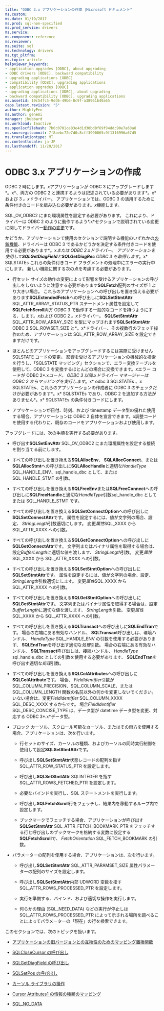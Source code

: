 ```yaml
---
title: "ODBC 3.x アプリケーションの作成 |Microsoft ドキュメント"
ms.custom: 
ms.date: 01/19/2017
ms.prod: sql-non-specified
ms.prod_service: drivers
ms.service: 
ms.component: reference
ms.reviewer: 
ms.suite: sql
ms.technology: drivers
ms.tgt_pltfrm: 
ms.topic: article
helpviewer_keywords:
- application upgrades [ODBC], about upgrading
- ODBC drivers [ODBC], backward compatibility
- upgrading applications [ODBC]
- compatibility [ODBC], upgrading applications
- application upgrades [ODBC]
- upgrading applications [ODBC], about upgrading
- backward compatibility [ODBC], upgrading applications
ms.assetid: 19c54fc5-9dd6-49b6-8c9f-a38961b40a65
caps.latest.revision: "5"
author: MightyPen
ms.author: genemi
manager: jhubbard
ms.workload: Inactive
ms.openlocfilehash: 7b0c0701ce83e4d1d30bd8f69f94ddc90e7a60a8
ms.sourcegitcommit: 7f8aebc72e7d0c8cff3990865c9f1316996a67d5
ms.translationtype: MT
ms.contentlocale: ja-JP
ms.lasthandoff: 11/20/2017
---
```

# <a name="writing-odbc-3x-applications"></a>ODBC 3.x アプリケーションの作成
ODBC 2 時にします。*x*アプリケーションが ODBC 3 にアップグレードします*。x*、両方の ODBC 2 と連携するようは記述されている必要があります*。x*および 3 *。x*ドライバー。 アプリケーションでは、ODBC 3 の活用するために条件付きのコードを組み込む必要があります。*x*機能します。  
  
 SQL_OV_ODBC2 にまた環境属性を設定する必要があります。 これにより、ドライバーは ODBC 2 のように動作するよう*.x*セクションで説明されている変更に関してドライバー[動作の変更](../../../odbc/reference/develop-app/behavioral-changes.md)です。  
  
 かどうか、アプリケーションで使用のセクションで説明する機能のいずれかの[の新機能](../../../odbc/reference/develop-app/new-features.md)、ドライバーは ODBC 3 であるかどうかを決定する条件付きコードを使用する必要があります*。x*または ODBC 2*.x*ドライバー。 アプリケーションを使用して**SQLGetDiagField**と**SQLGetDiagRec** ODBC 3 を取得します*。x* SQLSTATEs これらの条件付きコード フラグメントの処理中にエラーの実行中にします。 新しい機能に関する次の点を考慮する必要があります。  
  
-   行セット サイズの動作の変更によって影響を受けるアプリケーションの呼び出しをしないように注意する必要があります**SQLFetch**配列のサイズが 1 より大きい場合。 これらのアプリケーションへの呼び出しを置き換える必要があります**SQLExtendedFetch**への呼び出しに**SQLSetStmtAttr** SQL_ATTR_ARRAY_STATUS_PTR ステートメント属性を設定して**SQLFetchScroll**両方 ODBC 3 で動作する一般的なコードを持つようにする、します。*x*および ODBC 2 *。x*ドライバー。 **SQLSetStmtAttr** SQL_ATTR_ROW_ARRAY_SIZE を型にマップされます**SQLSetStmtAttr** ODBC 2 SQL_ROWSET_SIZE と*。x*ドライバー、その複数行のフェッチ操作のため、アプリケーションは SQL_ATTR_ROW_ARRAY_SIZE を設定できますだけです。  
  
-   ほとんどのアプリケーションをアップグレードするには実際に受けません SQLSTATE コードの変更。 影響を受けるアプリケーションの機械的な検索を行うし、「SQLSTATE マッピング」セクションで、エラー変換テーブルを使用して、ODBC 3 を変換するほとんどの場合に交換できます。*x*エラー コードが ODBC 2*.x*コード。 ODBC 3 以降*.x*ドライバー マネージャーは ODBC 2 からマッピングを実行します*。x* odbc 3 SQLSTATEs *。x* SQLSTATEs、これらのアプリケーションの作成者に ODBC 3 のチェックだけが必要があります*。x* SQLSTATEs であり、ODBC 2 を追加する方法がありません*。x* SQLSTATEs の条件付きコードにします。  
  
-   アプリケーションが日付、時刻、および timestamp データ型の優れた使用する場合、アプリケーションは ODBC 2 自体を宣言できます。*x*調整コードを使用する代わりに、既存のコードをアプリケーションおよび使用します。  
  
 アップグレードには、次の手順を実行する必要があります。  
  
-   呼び出す**SQLSetEnvAttr** SQL_OV_ODBC2 にまた環境属性を設定する接続を割り当てる前にします。  
  
-   すべての呼び出しを置き換える**SQLAllocEnv**、 **SQLAllocConnect**、または**SQLAllocStmt**への呼び出しに**SQLAllocHandle**と適切な*HandleType* SQL_HANDLE_ENV、sql_handle_dbc として、または SQL_HANDLE_STMT の引数。  
  
-   すべての呼び出しを置き換える**SQLFreeEnv**または**SQLFreeConnect**への呼び出しに**SQLFreeHandle**と適切な*HandleType*引数sql_handle_dbc としてまたは SQL_HANDLE_STMT です。  
  
-   すべての呼び出しを置き換える**SQLSetConnectOption**への呼び出しに**SQLSetConnectAttr**です。 属性を設定するには、値が文字列の場合、設定、 *StringLength*引数適切にします。 変更*属性*SQL_XXXX から SQL_ATTR_XXXX への引数。  
  
-   すべての呼び出しを置き換える**SQLGetConnectOption**への呼び出しに**SQLGetConnectAttr**です。 文字列またはバイナリ属性を取得する場合は、設定*BufferLength*に適切な値を渡します、 *StringLength*引数。 変更*属性*SQL_XXXX から SQL_ATTR_XXXX への引数。  
  
-   すべての呼び出しを置き換える**SQLSetStmtOption**への呼び出しに**SQLSetStmtAttr**です。 属性を設定するには、値が文字列の場合、設定、 *StringLength*引数適切にします。 変更*属性*SQL_XXXX から SQL_ATTR_XXXX への引数。  
  
-   すべての呼び出しを置き換える**SQLGetStmtOption**への呼び出しに**SQLGetStmtAttr**です。 文字列またはバイナリ属性を取得する場合は、設定*BufferLength*に適切な値を渡します、 *StringLength*引数。 変更*属性*SQL_XXXX から SQL_ATTR_XXXX への引数。  
  
-   すべての呼び出しを置き換える**SQLTransact**への呼び出しに**SQLEndTran**です。 場合の右端にある有効なハンドル、 **SQLTransact**呼び出しは、環境ハンドル、 *HandleType* SQL_HANDLE_ENV の引数を使用する必要があります、 **SQLEndTran**を呼び出す適切な*処理*引数。 場合の右端にある有効なハンドル、 **SQLTransact**呼び出しは、接続ハンドル、 *HandleType* sql_handle_dbc としての引数を使用する必要があります、 **SQLEndTran**を呼び出す適切な*処理*引数。  
  
-   すべての呼び出しを置き換える**SQLColAttributes**への呼び出しに**SQLColAttribute**です。 場合、 *FieldIdentifier*引数が SQL_COLUMN_PRECISION、SQL_COLUMN_SCALE、または SQL_COLUMN_LENGTH 関数の名前以外の何かを変更しないでください。 いない場合は、変更*FieldIdentifier* SQL_COLUMN_XXXX SQL_DESC_XXXX するからです。 場合*FieldIdentifier* SQL_DESC_CONCISE_TYPE は、データ型が datetime データ型を変更、対応する ODBC 3*.x*データ型。  
  
-   ブロック カーソル、スクロール可能なカーソル、またはその両方を使用する場合、アプリケーションは、次を行います。  
  
    -   行セットのサイズ、カーソルの種類、およびカーソルの同時実行制御を使用して設定**SQLSetStmtAttr**です。  
  
    -   呼び出し**SQLSetStmtAttr**状態レコードの配列を指す SQL_ATTR_ROW_STATUS_PTR を設定します。  
  
    -   呼び出し**SQLSetStmtAttr** SQLINTEGER を指す SQL_ATTR_ROWS_FETCHED_PTR を設定します。  
  
    -   必要なバインドを実行し、SQL ステートメントを実行します。  
  
    -   呼び出し**SQLFetchScroll**行をフェッチし、結果内を移動するループ内で設定します。  
  
    -   ブックマークでフェッチする場合、アプリケーションが呼び出す**SQLSetStmtAttr** SQL_ATTR_FETCH_BOOKMARK_PTR をフェッチする行と呼び出しのブックマークを格納する変数に設定する**SQLFetchScroll**で、 *FetchOrientation* SQL_FETCH_BOOKMARK の引数。  
  
-   パラメーターの配列を使用する場合、アプリケーションは、次を行います。  
  
    -   呼び出し**SQLSetStmtAttr** SQL_ATTR_PARAMSET_SIZE 属性パラメーターの配列のサイズを設定します。  
  
    -   呼び出し**SQLSetStmtAttr**内部 UDWORD 変数を指す SQL_ATTR_ROWS_PROCESSED_PTR を設定します。  
  
    -   実行を準備する、バインド、および適切な操作を実行します。  
  
    -   何らかの理由 (SQL_NEED_DATA) などの実行が停止しは SQL_ATTR_ROWS_PROCESSED_PTR によって示される場所を調べることによってパラメーターの「現在」の行を検索できます。  
  
 このセクションでは、次のトピックを扱います。  
  
-   [アプリケーションの旧バージョンとの互換性のためのマッピング置換関数](../../../odbc/reference/develop-app/mapping-replacement-functions-for-backward-compatibility-of-applications.md)  
  
-   [SQLCloseCursor の呼び出し](../../../odbc/reference/develop-app/calling-sqlclosecursor.md)  
  
-   [SQLGetDiagField の呼び出し](../../../odbc/reference/develop-app/calling-sqlgetdiagfield.md)  
  
-   [SQLSetPos の呼び出し](../../../odbc/reference/develop-app/calling-sqlsetpos.md)  
  
-   [カーソル ライブラリの操作](../../../odbc/reference/develop-app/cursor-library-operations.md)  
  
-   [Cursor Attributes1 の情報の種類のマッピング](../../../odbc/reference/develop-app/mapping-the-cursor-attributes1-information-types.md)  
  
-   [SQL_NO_DATA](../../../odbc/reference/develop-app/sql-no-data.md)
